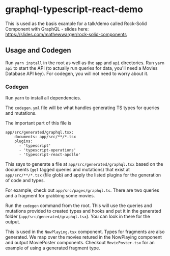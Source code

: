 # graphql-typescript-react-demo

This is used as the basis example for a talk/demo called Rock-Solid Component with GraphQL - slides here: https://slides.com/mathewwarger/rock-solid-components

## Usage and Codegen

Run `yarn install` in the root as well as the `app` and `api` directories. Run `yarn api` to start the API (to actually run queries for data, you'll need a Movies Database API key). For codegen, you will not need to worry about it.

### Codegen

Run yarn to install all dependencies.

The `codegen.yml` file will be what handles generating TS types for queries and mutations.

The important part of this file is

```
app/src/generated/graphql.tsx:
    documents: app/src/**/*.tsx
    plugins:
      - 'typescript'
      - 'typescript-operations'
      - 'typescript-react-apollo'
```

This says to generate a file at `app/src/generated/graphql.tsx` based on the documents (`gql` tagged queries and mutations) that exist at `app/src/**/*.tsx` (file glob) and apply the listed plugins for the generation of code and types.

For example, check out `app/src/pages/graphql.ts`. There are two queries and a fragment for grabbing some movies.

Run the `codegen` command from the root. This will use the queries and mutations provided to created types and hooks and put it in the generated folder (`app/src/generated/graphql.tsx`). You can look in there for the output.

This is used in the `NowPlaying.tsx` component. Types for fragments are also generated. We map over the movies retured in the NowPlaying component and output MoviePoster components. Checkout `MoviePoster.tsx` for an example of using a generated fragment type.
